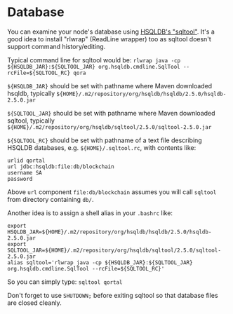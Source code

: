 # Database

You can examine your node's database using [HSQLDB's "sqltool"](http://www.hsqldb.org/doc/2.0/util-guide/sqltool-chapt.html).
It's a good idea to install "rlwrap" (ReadLine wrapper) too as sqltool doesn't support command history/editing.

Typical command line for sqltool would be:
`rlwrap java -cp ${HSQLDB_JAR}:${SQLTOOL_JAR} org.hsqldb.cmdline.SqlTool --rcFile=${SQLTOOL_RC} qora`

`${HSQLDB_JAR}` should be set with pathname where Maven downloaded hsqldb, 
typically `${HOME}/.m2/repository/org/hsqldb/hsqldb/2.5.0/hsqldb-2.5.0.jar`

`${SQLTOOL_JAR}` should be set with pathname where Maven downloaded sqltool,
typically  `${HOME}/.m2/repository/org/hsqldb/sqltool/2.5.0/sqltool-2.5.0.jar`

`${SQLTOOL_RC}` should be set with pathname of a text file describing HSQLDB databases, 
e.g. `${HOME}/.sqltool.rc`, with contents like:

```
urlid qortal
url jdbc:hsqldb:file:db/blockchain
username SA
password
```
Above `url` component `file:db/blockchain` assumes you will call `sqltool` from directory containing `db/`.

Another idea is to assign a shell alias in your `.bashrc` like:
```
export HSQLDB_JAR=${HOME}/.m2/repository/org/hsqldb/hsqldb/2.5.0/hsqldb-2.5.0.jar
export SQLTOOL_JAR=${HOME}/.m2/repository/org/hsqldb/sqltool/2.5.0/sqltool-2.5.0.jar
alias sqltool='rlwrap java -cp ${HSQLDB_JAR}:${SQLTOOL_JAR} org.hsqldb.cmdline.SqlTool --rcFile=${SQLTOOL_RC}'
```
So you can simply type: `sqltool qortal`

Don't forget to use `SHUTDOWN;` before exiting sqltool so that database files are closed cleanly.
